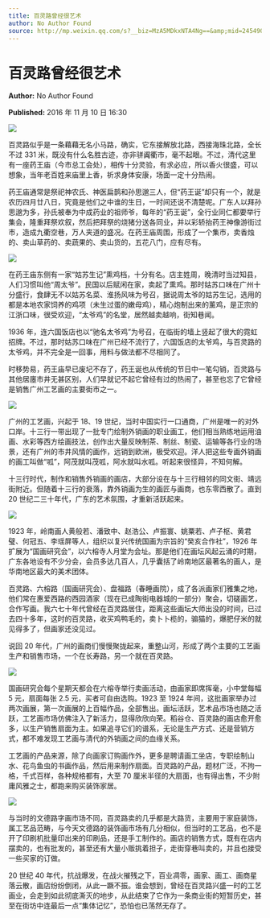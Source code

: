 ```yaml
---
title: 百灵路曾经很艺术
author: No Author Found
source: http://mp.weixin.qq.com/s?__biz=MzA5MDkxNTA4Ng==&amp;mid=2454904571&amp;idx=1&amp;sn=e41d818d43078528119693b320a4d76a&amp;chksm=87a2169ab0d59f8c09d92d0888e7b6b2de40c44373debbf348a239c5d1b306f2c7bfd8aa6b9d#rd
---
```


# 百灵路曾经很艺术

**Author:** No Author Found

**Published:** 2016 年 11 月 10 日 16:30

![](http://mmbiz.qpic.cn/mmbiz_jpg/PJWG74pLsMY6VjSs8icl92DouG8adAGS0ibIkmicA6dYrXchQel1ic3LTtD572I9r9sbW2tOnBvpibgicAXRcdc4p5aA/0?wx_fmt=jpeg)

百灵路似乎是一条藉藉无名小马路，确实，它东接解放北路，西接海珠北路，全长不过 331 米，既没有什么名胜古迹，亦非骈阗衢市，毫不起眼。不过，清代这里有一座药王庙（今市总工会处），相传十分灵验，有求必应，所以香火很盛，可以想象，当年老百姓来庙里上香，祈求身体安康，场面一定十分热闹。

药王庙通常是祭祀神农氏、神医扁鹊和孙思邈三人，但“药王诞”却只有一个，就是农历四月廿八日，究竟是他们之中谁的生日，一时间还说不清楚呢。广东人以拜孙思邈为多，孙氏被奉为中成药业的祖师爷，每年的“药王诞”，全行业同仁都要举行集会，隆重拜祭欢叙，然后把拜祭的烧猪分送各同业，并以彩轿抬药王神像游街过市，造成九衢空巷，万人夹道的盛况。在药王庙周围，形成了一个集市，卖香烛的、卖山草药的、卖蔬果的、卖山货的，五花八门，应有尽有。

![](http://mmbiz.qpic.cn/mmbiz_jpg/PJWG74pLsMY117mUhkWvM3FEYCRic2sUlzKyyRbHLricYIjtiazqRHicp4mmP8g4vTsicS80ibdeTUtA8Cm41xibuclSg/0?wx_fmt=jpeg)

在药王庙东侧有一家“姑苏生记”熏鸡档，十分有名。店主姓周，晚清时当过知县，人们习惯叫他“周太爷”。民国以后赋闲在家，卖起了熏鸡。那时姑苏口味在广州十分盛行，食肆无不以姑苏名菜、淮扬风味为号召，据说周太爷的姑苏生记，选用的都是本地农家饲养的鸡项（未生过蛋的嫩母鸡），精心炮制出来的薰鸡，是正宗的江浙口味，很受欢迎，“太爷鸡”的名堂，居然越卖越响，街知巷闻。

1936 年，连六国饭店也以“驰名太爷鸡”为号召，在临街的墙上竖起了很大的霓虹招牌。不过，那时姑苏口味在广州已经不流行了，六国饭店的太爷鸡，与百灵路的太爷鸡，并不完全是一回事，用料与做法都不尽相同了。

时移势易，药王庙早已废圮不存了，药王诞也从传统的节日中一笔勾销，百灵路与其他居廛市井无甚区别，人们早就记不起它曾经有过的热闹了，甚至也忘了它曾经是销售广州工艺画的主要街市之一。

![](http://mmbiz.qpic.cn/mmbiz_jpg/PJWG74pLsMY117mUhkWvM3FEYCRic2sUlFV5ZJMibf4Z77hTia0eQHiagiaO5QOTCluHQU2icn2xvMsevCwIodGgrOGA/0?wx_fmt=jpeg)

广州的工艺画，兴起于 18、19 世纪，当时中国实行一口通商，广州是唯一的对外口岸。十三行一带出现了一批专门绘制外销画的职业画工，他们相当熟练地运用油画、水彩等西方绘画技法，创作出大量反映制茶、制丝、制瓷、运输等各行业的场景，还有广州的市井风情的画作，远销到欧洲，极受欢迎。洋人把这些专画外销画的画工叫做“呱”，阿茂就叫茂呱，阿水就叫水呱。听起来很怪异，不知何解。

十三行时代，制作和销售外销画的画店，大部分设在与十三行相邻的同文街、靖远街附近。但随着十三行的衰落，靠外销画为生的画匠与画商，也东零西散了。直到 20 世纪二三十年代，广东的艺术氛围，才重新活跃起来。

![](http://mmbiz.qpic.cn/mmbiz_jpg/PJWG74pLsMY117mUhkWvM3FEYCRic2sUl5lYx9uZZ3W1ozPaia4tYiaFj8LsxXXA5JbdPEoYFdsnWvESrkM1kMXBA/0?wx_fmt=jpeg)

1923 年，岭南画人黄般若、潘致中、赵浩公、卢振寰、姚粟若、卢子枢、黄君璧、何冠五、李瑶屏等人，组织以复兴传统国画为宗旨的“癸亥合作社”，1926 年扩展为“国画研究会”，以六榕寺人月堂为会址。那是他们在画坛风起云涌的时期，广东各地设有不少分会，会员多达几百人，几乎囊括了岭南地区最著名的画人，是华南地区最大的美术团体。

百灵路、六榕路（国画研究会）、盘福路（春睡画院），成了各派画家们雅集之地，他们常在惠爱西路的西园酒家（现在已成陶街电器城的一部分）聚会，切磋画艺，合作写画。我六七十年代曾经在百灵路居住，距离这些画坛大师出没的时间，已过去四十多年，这时的百灵路，收买鸡鸭毛的，卖卜卜榄的，骟猫的，爆肥仔米的就见得多了，但画家还没见过。

说回 20 年代，广州的画商们慢慢聚拢起来，重整山河，形成了两个主要的工艺画生产和销售市场，一个在长寿路，另一个就在百灵路。

![](http://mmbiz.qpic.cn/mmbiz_jpg/PJWG74pLsMY117mUhkWvM3FEYCRic2sUlfxCY2SGGeFibxOy7Oibu6iaiaicAG2NiaQAEXpHeSlMIIoia6hRo2Rf9mftuw/0?wx_fmt=jpeg)

国画研究会每个星期天都会在六榕寺举行卖画活动，由画家即席挥毫，小中堂每幅 5 元，扇面每张 2.5 元，买者可自由选购。1923 至 1924 年间，这批画家举办过两次画展，第一次画展的上百幅作品，全部售出。画坛活跃，艺术品市场也随之活跃，工艺画市场仿佛注入了新活力，显得欣欣向荣。稻谷仓、百灵路的画店愈开愈多，以生产销售扇面为主。如果追寻它们的谱系，无论是生产方式、还是营销方式，都不难发现工艺画与清代的外销画之间的血缘关系。

工艺画的产品来源，除了向画家订购画作外，更多是聘请画工坐店，专职绘制山水、花鸟鱼虫的书画作品，然后用来制作扇面。百灵路的产品，题材广泛，不拘一格，千式百样，各种规格都有，大至 70 厘米半径的大扇面，也有得出售，不少附庸风雅之士，都跑来购买装饰家居。

![](http://mmbiz.qpic.cn/mmbiz_jpg/PJWG74pLsMZqbicMOvvydpTgWHRE2MNCFZaYKYuF0wXYRwX6s2IJGjQYFRg0L0UgVbt3T3vL25b6CqpdLBxf0Pw/0?wx_fmt=jpeg)

与当时的文德路字画市场不同，百灵路卖的几乎都是大路货，主要用于家庭装饰，属工艺品范畴，与今天文德路的装饰画市场有几分相似，但当时的工艺品，也不是开了印刷机批量印出来的印刷品，还是手工制作的。画店的销售方式，既有在店内摆卖的，也有批发的，甚至还有大量小贩挑着担子，走街穿巷叫卖的，并且也接受一些买家的订做。

20 世纪 40 年代，抗战爆发，在战火摧残之下，百业凋零，画家、画工、画商星落云散，画店纷纷倒闭，从此一蹶不振。谁会想到，曾经在百灵路兴盛一时的工艺画业，会走到如此彻底澌灭的地步，从此结束了它作为一条商业街的短暂历史，甚至在街坊中连最后一点“集体记忆”，恐怕也已荡然无存了。
